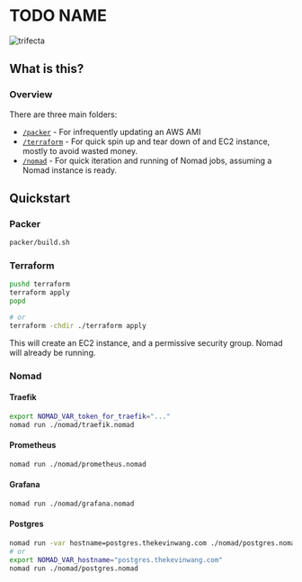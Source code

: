 # TODO NAME

![trifecta](https://github.com/thiskevinwang/traefik-test/assets/26389321/3113eef7-1d4f-40ba-8a19-6ea54b3f88d6)

## What is this?

### Overview

There are three main folders:

- [`/packer`](./packer/) - For infrequently updating an AWS AMI
- [`/terraform`](./terraform/) - For quick spin up and tear down of and EC2 instance, mostly to avoid wasted money.
- [`/nomad`](./nomad/) - For quick iteration and running of Nomad jobs, assuming a Nomad instance is ready.

## Quickstart

### Packer

```bash
packer/build.sh
```

### Terraform

```bash
pushd terraform
terraform apply
popd

# or
terraform -chdir ./terraform apply
```

This will create an EC2 instance, and a permissive security group.
Nomad will already be running.

### Nomad

#### Traefik

```bash
export NOMAD_VAR_token_for_traefik="..."
nomad run ./nomad/traefik.nomad
```

#### Prometheus

```bash
nomad run ./nomad/prometheus.nomad
```

#### Grafana

```bash
nomad run ./nomad/grafana.nomad
```

#### Postgres

```bash
nomad run -var hostname=postgres.thekevinwang.com ./nomad/postgres.nomad
# or
export NOMAD_VAR_hostname="postgres.thekevinwang.com"
nomad run ./nomad/postgres.nomad
```
